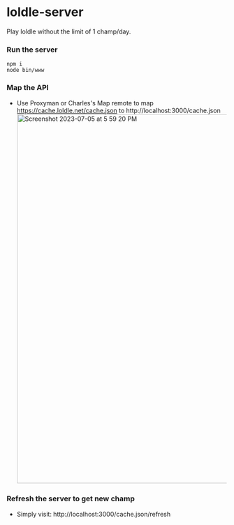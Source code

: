 # loldle-server

Play loldle without the limit of 1 champ/day.

### Run the server

```
npm i
node bin/www
```

### Map the API

- Use Proxyman or Charles's Map remote to map https://cache.loldle.net/cache.json to http://localhost:3000/cache.json
  <img width="846" alt="Screenshot 2023-07-05 at 5 59 20 PM" src="https://github.com/catrius/loldle-server/assets/19802230/aefdbb17-2c46-4975-b18c-aa23006fb685">

### Refresh the server to get new champ

- Simply visit: http://localhost:3000/cache.json/refresh

